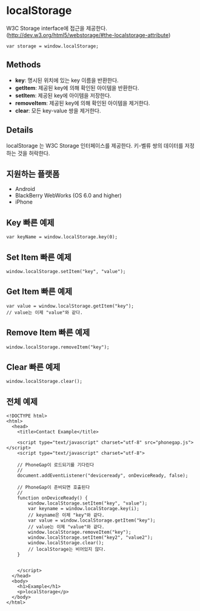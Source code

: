 localStorage
===============

W3C Storage interface에 접근을 제공한다. (http://dev.w3.org/html5/webstorage/#the-localstorage-attribute)

    var storage = window.localStorage;

Methods
-------

- __key__: 명시된 위치에 있는 key 이름을 반환한다.
- __getItem__: 제공된 key에 의해 확인된 아이템을 반환한다.
- __setItem__: 제공된 key에 아이템을 저장한다.
- __removeItem__: 제공된 key에 의해 확인된 아이템을 제거한다.
- __clear__: 모든 key-value 쌍을 제거한다.

Details
-----------

localStorage 는 W3C Storage 인터페이스를 제공한다. 키-벨류 쌍의 데이터를 저정하는 것을 허락한다.

지원하는 플랫폼
-------------------

- Android
- BlackBerry WebWorks (OS 6.0 and higher)
- iPhone

Key 빠른 예제
-------------

    var keyName = window.localStorage.key(0);

Set Item 빠른 예제
-------------

    window.localStorage.setItem("key", "value");

Get Item 빠른 예제
-------------

	var value = window.localStorage.getItem("key");
	// value는 이제 "value"와 같다.

Remove Item 빠른 예제
-------------

	window.localStorage.removeItem("key");

Clear 빠른 예제
-------------

	window.localStorage.clear();

전체 예제
------------

    <!DOCTYPE html>
    <html>
      <head>
        <title>Contact Example</title>

        <script type="text/javascript" charset="utf-8" src="phonegap.js"></script>
        <script type="text/javascript" charset="utf-8">

        // PhoneGap이 로드되기를 기다린다
        //
        document.addEventListener("deviceready", onDeviceReady, false);

        // PhoneGap이 준비되면 호출된다
        //
        function onDeviceReady() {
			window.localStorage.setItem("key", "value");
			var keyname = window.localStorage.key(i);
			// keyname은 이제 "key"와 같다.
			var value = window.localStorage.getItem("key");
			// value는 이제 "value"와 같다.
			window.localStorage.removeItem("key");
			window.localStorage.setItem("key2", "value2");
			window.localStorage.clear();
			// localStorage는 비어있지 않다.
        }
    

        </script>
      </head>
      <body>
        <h1>Example</h1>
        <p>localStorage</p>
      </body>
    </html>
